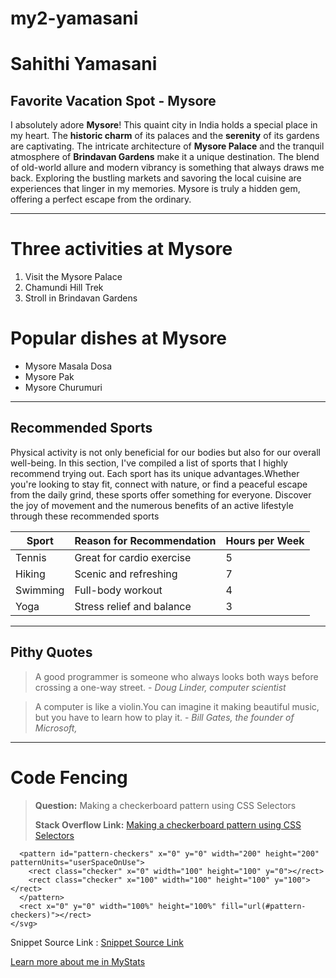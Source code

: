 # my2-yamasani
# Sahithi Yamasani

## Favorite Vacation Spot - Mysore

I absolutely adore **Mysore**! This quaint city in India holds a special place in my heart. The **historic charm** of its palaces and the **serenity** of its gardens are captivating. The intricate architecture of **Mysore Palace** and the tranquil atmosphere of **Brindavan Gardens** make it a unique destination. The blend of old-world allure and modern vibrancy is something that always draws me back. Exploring the bustling markets and savoring the local cuisine are experiences that linger in my memories. Mysore is truly a hidden gem, offering a perfect escape from the ordinary.
________________________________________________________________________________________

# Three activities at Mysore
1. Visit the Mysore Palace
2. Chamundi Hill Trek
3. Stroll in Brindavan Gardens
# Popular dishes at Mysore
- Mysore Masala Dosa
- Mysore Pak
- Mysore Churumuri
___________________________________________________________________________________________
## Recommended Sports
Physical activity is not only beneficial for our bodies but also for our overall well-being. In this section, I've compiled a list of sports that I highly recommend trying out. Each sport has its unique advantages.Whether you're looking to stay fit, connect with nature, or find a peaceful escape from the daily grind, these sports offer something for everyone. Discover the joy of movement and the numerous benefits of an active lifestyle through these recommended sports

| Sport        | Reason for Recommendation | Hours per Week |
|--------------|---------------------------|----------------|
| Tennis       | Great for cardio exercise | 5              |
| Hiking       | Scenic and refreshing     | 7              |
| Swimming     | Full-body workout         | 4              |
| Yoga         | Stress relief and balance | 3              |

-----------------------------------
## Pithy Quotes

> A good programmer is someone who always looks both ways before crossing a one-way street. - *Doug Linder, computer scientist*

> A computer is like a violin.You can imagine it making beautiful music, but you have to learn how to play it. - *Bill Gates, the founder of Microsoft,*

__________________________________
# Code Fencing
> **Question:** Making a checkerboard pattern using CSS Selectors
>
> **Stack Overflow Link:** [Making a checkerboard pattern using CSS Selectors](https://stackoverflow.com/questions/27808598/making-a-checkerboard-pattern-using-css-selectors)

```<svg width="100%" height="100%">
  <pattern id="pattern-checkers" x="0" y="0" width="200" height="200" patternUnits="userSpaceOnUse">
    <rect class="checker" x="0" width="100" height="100" y="0"></rect>
    <rect class="checker" x="100" width="100" height="100" y="100"></rect>
  </pattern>
  <rect x="0" y="0" width="100%" height="100%" fill="url(#pattern-checkers)"></rect> 
</svg>
```
Snippet Source Link : [Snippet Source Link](https://css-tricks.com/snippets/svg/svg-patterns/#aa-checkerboard-pattern)


[Learn more about me in MyStats](MyStats.md)
